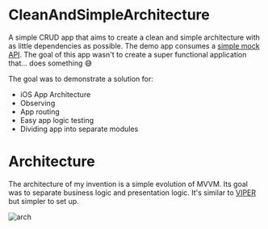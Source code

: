 # CleanAndSimpleArchitecture

A simple CRUD app that aims to create a clean and simple architecture with as little dependencies as possible.
The demo app consumes a [simple mock API](https://app.swaggerhub.com/apis/particle-iot/box/0.1).
The goal of this app wasn't to create a super functional application that... does something 😅

The goal was to demonstrate a solution for:

- iOS App Architecture
- Observing
- App routing
- Easy app logic testing
- Dividing app into separate modules

# Architecture

The architecture of my invention is a simple evolution of MVVM. Its goal was to separate business logic and presentation logic.
It's similar to [VIPER](https://www.objc.io/issues/13-architecture/viper/) but simpler to set up.

![arch](https://pbs.twimg.com/media/DCwJoM-XUAAJJD2?format=jpg)
